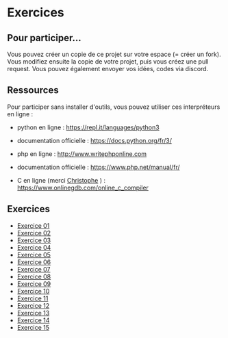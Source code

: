 # Exercices

## Pour participer...

Vous pouvez créer un copie de ce projet sur votre espace (= créer un fork). Vous modifiez ensuite la copie de votre projet, puis vous créez une pull request. 
Vous pouvez également envoyer vos idées, codes via discord.

## Ressources

Pour participer sans installer d'outils, vous pouvez utiliser ces interpréteurs en ligne :

* python en ligne :
https://repl.it/languages/python3

* documentation officielle :
https://docs.python.org/fr/3/

* php en ligne :
http://www.writephponline.com

* documentation officielle :
https://www.php.net/manual/fr/

* C en ligne (merci [Christophe](https://github.com/StickHash) ) :
https://www.onlinegdb.com/online_c_compiler


## Exercices

- [Exercice 01](https://github.com/ermineaweb/exercices/tree/master/Exercice%2001)
- [Exercice 02](https://github.com/ermineaweb/exercices/tree/master/Exercice%2002)
- [Exercice 03](https://github.com/ermineaweb/exercices/tree/master/Exercice%2003)
- [Exercice 04](https://github.com/ermineaweb/exercices/tree/master/Exercice%2004)
- [Exercice 05](https://github.com/ermineaweb/exercices/tree/master/Exercice%2005)
- [Exercice 06](https://github.com/ermineaweb/exercices/tree/master/Exercice%2006)
- [Exercice 07](https://github.com/ermineaweb/exercices/tree/master/Exercice%2007)
- [Exercice 08](https://github.com/ermineaweb/exercices/tree/master/Exercice%2008)
- [Exercice 09](https://github.com/ermineaweb/exercices/tree/master/Exercice%2009)
- [Exercice 10](https://github.com/ermineaweb/exercices/tree/master/Exercice%2010)
- [Exercice 11](https://github.com/ermineaweb/exercices/tree/master/Exercice%2011)
- [Exercice 12](https://github.com/ermineaweb/exercices/tree/master/Exercice%2012)
- [Exercice 13](https://github.com/ermineaweb/exercices/tree/master/Exercice%2013)
- [Exercice 14](https://github.com/ermineaweb/exercices/tree/master/Exercice%2014)
- [Exercice 15](https://github.com/ermineaweb/exercices/tree/master/Exercice%2015)


